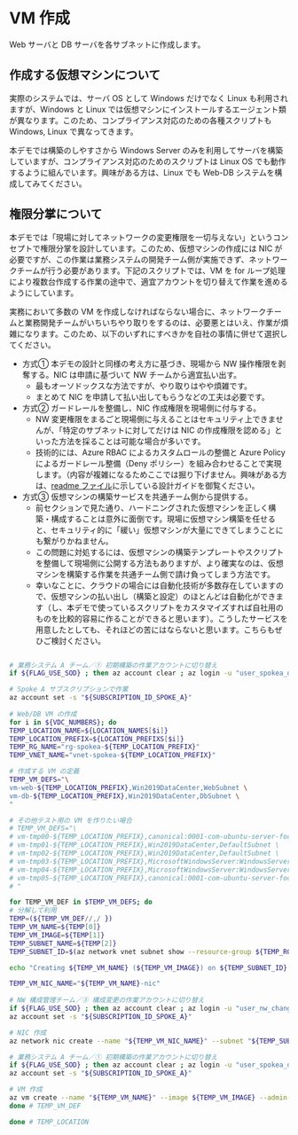 # VM 作成

Web サーバと DB サーバを各サブネットに作成します。

## 作成する仮想マシンについて

実際のシステムでは、サーバ OS として Windows だけでなく Linux も利用されますが、Windows と Linux では仮想マシンにインストールするエージェント類が異なります。このため、コンプライアンス対応のための各種スクリプトも Windows, Linux で異なってきます。

本デモでは構築のしやすさから Windows Server のみを利用してサーバを構築していますが、コンプライアンス対応のためのスクリプトは Linux OS でも動作するように組んでいます。興味がある方は、Linux でも Web-DB システムを構成してみてください。

## 権限分掌について

本デモでは「現場に対してネットワークの変更権限を一切与えない」というコンセプトで権限分掌を設計しています。このため、仮想マシンの作成には NIC が必要ですが、この作業は業務システムの開発チーム側が実施できず、ネットワークチームが行う必要があります。下記のスクリプトでは、VM を for ループ処理により複数台作成する作業の途中で、適宜アカウントを切り替えて作業を進めるようにしています。

実務において多数の VM を作成しなければならない場合に、ネットワークチームと業務開発チームがいちいちやり取りをするのは、必要悪とはいえ、作業が煩雑になります。このため、以下のいずれにすべきかを自社の事情に併せて選択してください。

- 方式① 本デモの設計と同様の考え方に基づき、現場から NW 操作権限を剥奪する。NIC は申請に基づいて NW チームから適宜払い出す。
  - 最もオーソドックスな方法ですが、やり取りはやや煩雑です。
  - まとめて NIC を申請して払い出してもらうなどの工夫は必要です。
- 方式② ガードレールを整備し、NIC 作成権限を現場側に付与する。
  - NW 変更権限をまるごと現場側に与えることはセキュリティ上できませんが、「特定のサブネットに対してだけは NIC の作成権限を認める」といった方法を採ることは可能な場合が多いです。
  - 技術的には、Azure RBAC によるカスタムロールの整備と Azure Policy によるガードレール整備（Deny ポリシー）を組み合わせることで実現します。（内容が複雑になるためここでは掘り下げません。興味がある方は、[readme ファイル](/readme.md)に示している設計ガイドを御覧ください。
- 方式③ 仮想マシンの構築サービスを共通チーム側から提供する。
  - 前セクションで見た通り、ハードニングされた仮想マシンを正しく構築・構成することは意外に面倒です。現場に仮想マシン構築を任せると、セキュリティ的に「緩い」仮想マシンが大量にできてしまうことにも繋がりかねません。
  - この問題に対処するには、仮想マシンの構築テンプレートやスクリプトを整備して現場側に公開する方法もありますが、より確実なのは、仮想マシンを構築する作業を共通チーム側で請け負ってしまう方法です。
  - 幸いなことに、クラウドの場合には自動化技術が多数存在していますので、仮想マシンの払い出し（構築と設定）のほとんどは自動化ができます（し、本デモで使っているスクリプトをカスタマイズすれば自社用のものを比較的容易に作ることができると思います）。こうしたサービスを用意したとしても、それほどの苦にはならないと思います。こちらもぜひご検討ください。

```bash

# 業務システム A チーム／① 初期構築の作業アカウントに切り替え
if ${FLAG_USE_SOD} ; then az account clear ; az login -u "user_spokea_dev@${PRIMARY_DOMAIN_NAME}" -p "${ADMIN_PASSWORD}" ; fi

# Spoke A サブスクリプションで作業
az account set -s "${SUBSCRIPTION_ID_SPOKE_A}"
 
# Web/DB VM の作成
for i in ${VDC_NUMBERS}; do
TEMP_LOCATION_NAME=${LOCATION_NAMES[$i]}
TEMP_LOCATION_PREFIX=${LOCATION_PREFIXS[$i]}
TEMP_RG_NAME="rg-spokea-${TEMP_LOCATION_PREFIX}"
TEMP_VNET_NAME="vnet-spokea-${TEMP_LOCATION_PREFIX}"

# 作成する VM の定義
TEMP_VM_DEFS="\
vm-web-${TEMP_LOCATION_PREFIX},Win2019DataCenter,WebSubnet \
vm-db-${TEMP_LOCATION_PREFIX},Win2019DataCenter,DbSubnet \
"

# その他テスト用の VM を作りたい場合
# TEMP_VM_DEFS="\
# vm-tmp00-${TEMP_LOCATION_PREFIX},canonical:0001-com-ubuntu-server-focal:20_04-lts-gen2:latest,DefaultSubnet \
# vm-tmp01-${TEMP_LOCATION_PREFIX},Win2019DataCenter,DefaultSubnet \
# vm-tmp02-${TEMP_LOCATION_PREFIX},Win2019DataCenter,DefaultSubnet \
# vm-tmp03-${TEMP_LOCATION_PREFIX},MicrosoftWindowsServer:WindowsServer:2022-datacenter-azure-edition:latest,DefaultSubnet \
# vm-tmp04-${TEMP_LOCATION_PREFIX},MicrosoftWindowsServer:WindowsServer:2022-datacenter-azure-edition-core:latest,DefaultSubnet \
# vm-tmp05-${TEMP_LOCATION_PREFIX},canonical:0001-com-ubuntu-server-focal:20_04-lts-gen2:latest,DefaultSubnet \
# "

for TEMP_VM_DEF in $TEMP_VM_DEFS; do
# 分解して利用
TEMP=(${TEMP_VM_DEF//,/ })
TEMP_VM_NAME=${TEMP[0]}
TEMP_VM_IMAGE=${TEMP[1]}
TEMP_SUBNET_NAME=${TEMP[2]}
TEMP_SUBNET_ID=$(az network vnet subnet show --resource-group ${TEMP_RG_NAME} --vnet-name ${TEMP_VNET_NAME} --name ${TEMP_SUBNET_NAME} --query id -o tsv)

echo "Creating ${TEMP_VM_NAME} (${TEMP_VM_IMAGE}) on ${TEMP_SUBNET_ID}..."

TEMP_VM_NIC_NAME="${TEMP_VM_NAME}-nic"
 
# NW 構成管理チーム／③ 構成変更の作業アカウントに切り替え
if ${FLAG_USE_SOD} ; then az account clear ; az login -u "user_nw_change@${PRIMARY_DOMAIN_NAME}" -p "${ADMIN_PASSWORD}" ; fi
az account set -s "${SUBSCRIPTION_ID_SPOKE_A}"

# NIC 作成
az network nic create --name "${TEMP_VM_NIC_NAME}" --subnet "${TEMP_SUBNET_ID}" --resource-group "${TEMP_RG_NAME}" --location ${TEMP_LOCATION_NAME}

# 業務システム A チーム／① 初期構築の作業アカウントに切り替え
if ${FLAG_USE_SOD} ; then az account clear ; az login -u "user_spokea_dev@${PRIMARY_DOMAIN_NAME}" -p "${ADMIN_PASSWORD}" ; fi
az account set -s "${SUBSCRIPTION_ID_SPOKE_A}"

# VM 作成
az vm create --name "${TEMP_VM_NAME}" --image ${TEMP_VM_IMAGE} --admin-username $ADMIN_USERNAME --admin-password $ADMIN_PASSWORD --nics "${TEMP_VM_NIC_NAME}" --resource-group "${TEMP_RG_NAME}" --location ${TEMP_LOCATION_NAME} --size Standard_D2s_v3
done # TEMP_VM_DEF

done # TEMP_LOCATION

```
